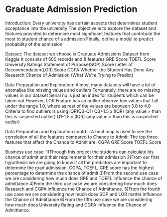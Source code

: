 # Graduate Admission Prediction
 
Introduction:
Every university has certain aspects that determines student acceptance into the university
The objective is to explore the dataset and features provided to determine most significant features that contribute the most to student chance of a admission
Finally, define a model to predict probability of the admission

Dataset:
The dataset we choose is Graduate Admissions Dataset from Kaggle
It consists of 500 records and 8 	features
GRE Score
TOEFL Score
University Ratings
Statement of Purpose(SOP) Score
Letter of Recommendation(LOR) Score
CGPA
Whether the Student Has Done Any Research
Chance of Admission (What We're Trying to Predict)


Data Preparation and Exploration:
Almost many datasets will have a lot of anomalies like missing values and outliers
Fortunately, there are no missing values in our dataset
Serial no is just an index for students which can be taken out
However, LOR Feature has an outlier
observe few values that fall under  the range
    1.0, where as rest of the values are between
    3.0 to 4.0
Criteria to find outliers is using IQR(Q3-Q1)
	Q3+1.5 x (IQR) (any value > than this is suspected outlier)
	Q1-1.5 x (IQR)  (any value > than this is suspected outlier)

Data Preparation and Exploration contd..:
A heat map is used to see the correlation of all the features compared to Chance to Admit:
The top three features that affect the Chance to Admit are:
CGPA
GRE Score
TOEFL Score

Business use case:
1)Through this project the students can calculate his chance of admit and their requirements for their admission
2)From our first hypothesis we are going to know if all the predictors are important to determine the grad admission. CGPA, TOEFL, GRE score has the highest percentage to determine the chance of admit 
3)From the second use case we are considering how much does GRE and TOEFL influence the chance of admittance
4)From the third use case we are considering how much does Research and CGPA influence the Chance of Admittance.
5)From the fourth use case we are considering how much does SOP and LOR matter influence the Chance of Admittance
6)From the fifth use case we are considering how much does University Rating and CGPA influence the Chance of Admittance.


